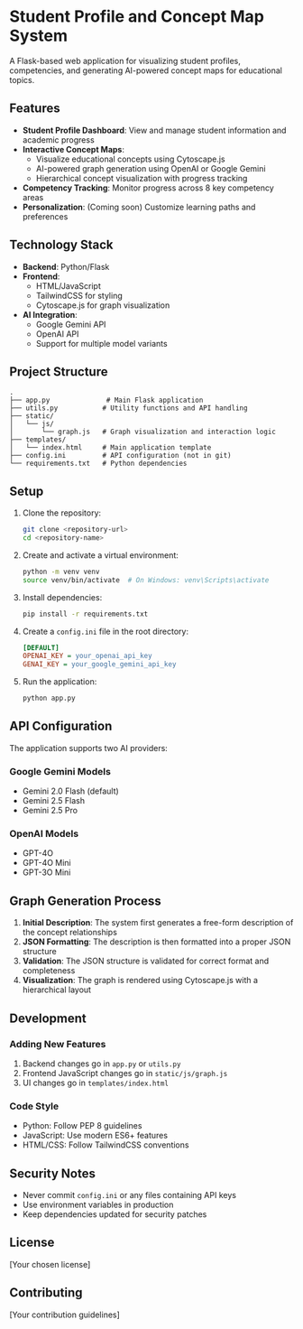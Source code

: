 # Student Profile and Concept Map System

A Flask-based web application for visualizing student profiles, competencies, and generating AI-powered concept maps for educational topics.

## Features

- **Student Profile Dashboard**: View and manage student information and academic progress
- **Interactive Concept Maps**: 
  - Visualize educational concepts using Cytoscape.js
  - AI-powered graph generation using OpenAI or Google Gemini
  - Hierarchical concept visualization with progress tracking
- **Competency Tracking**: Monitor progress across 8 key competency areas
- **Personalization**: (Coming soon) Customize learning paths and preferences

## Technology Stack

- **Backend**: Python/Flask
- **Frontend**: 
  - HTML/JavaScript
  - TailwindCSS for styling
  - Cytoscape.js for graph visualization
- **AI Integration**:
  - Google Gemini API
  - OpenAI API
  - Support for multiple model variants

## Project Structure

```
.
├── app.py              # Main Flask application
├── utils.py           # Utility functions and API handling
├── static/
│   └── js/
│       └── graph.js   # Graph visualization and interaction logic
├── templates/
│   └── index.html     # Main application template
├── config.ini         # API configuration (not in git)
└── requirements.txt   # Python dependencies
```

## Setup

1. Clone the repository:
   ```bash
   git clone <repository-url>
   cd <repository-name>
   ```

2. Create and activate a virtual environment:
   ```bash
   python -m venv venv
   source venv/bin/activate  # On Windows: venv\Scripts\activate
   ```

3. Install dependencies:
   ```bash
   pip install -r requirements.txt
   ```

4. Create a `config.ini` file in the root directory:
   ```ini
   [DEFAULT]
   OPENAI_KEY = your_openai_api_key
   GENAI_KEY = your_google_gemini_api_key
   ```

5. Run the application:
   ```bash
   python app.py
   ```

## API Configuration

The application supports two AI providers:

### Google Gemini Models
- Gemini 2.0 Flash (default)
- Gemini 2.5 Flash
- Gemini 2.5 Pro

### OpenAI Models
- GPT-4O
- GPT-4O Mini
- GPT-3O Mini

## Graph Generation Process

1. **Initial Description**: The system first generates a free-form description of the concept relationships
2. **JSON Formatting**: The description is then formatted into a proper JSON structure
3. **Validation**: The JSON structure is validated for correct format and completeness
4. **Visualization**: The graph is rendered using Cytoscape.js with a hierarchical layout

## Development

### Adding New Features

1. Backend changes go in `app.py` or `utils.py`
2. Frontend JavaScript changes go in `static/js/graph.js`
3. UI changes go in `templates/index.html`

### Code Style

- Python: Follow PEP 8 guidelines
- JavaScript: Use modern ES6+ features
- HTML/CSS: Follow TailwindCSS conventions

## Security Notes

- Never commit `config.ini` or any files containing API keys
- Use environment variables in production
- Keep dependencies updated for security patches

## License

[Your chosen license]

## Contributing

[Your contribution guidelines] 